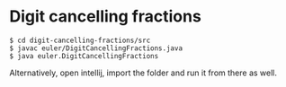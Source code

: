 # Digit cancelling fractions

```
$ cd digit-cancelling-fractions/src
$ javac euler/DigitCancellingFractions.java
$ java euler.DigitCancellingFractions
```

Alternatively, open intellij, import the folder and run it from there as well.

